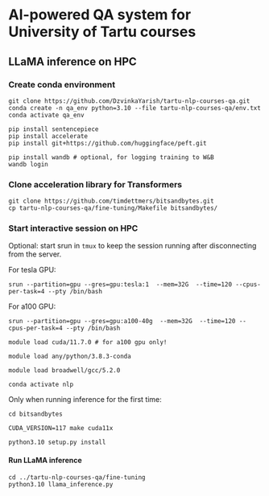 # AI-powered QA system for University of Tartu courses

## LLaMA inference on HPC

### Create conda environment
```
git clone https://github.com/DzvinkaYarish/tartu-nlp-courses-qa.git
conda create -n qa_env python=3.10 --file tartu-nlp-courses-qa/env.txt
conda activate qa_env

pip install sentencepiece
pip install accelerate
pip install git+https://github.com/huggingface/peft.git

pip install wandb # optional, for logging training to W&B
wandb login
```
### Clone acceleration library for Transformers
```
git clone https://github.com/timdettmers/bitsandbytes.git
cp tartu-nlp-courses-qa/fine-tuning/Makefile bitsandbytes/
```

### Start interactive session on HPC

Optional: start srun in `tmux` to keep the session running after disconnecting from the server.

For tesla GPU:
```
srun --partition=gpu --gres=gpu:tesla:1  --mem=32G  --time=120 --cpus-per-task=4 --pty /bin/bash
```
For a100 GPU:
```
srun --partition=gpu --gres=gpu:a100-40g  --mem=32G  --time=120 --cpus-per-task=4 --pty /bin/bash
```

```
module load cuda/11.7.0 # for a100 gpu only!

module load any/python/3.8.3-conda

module load broadwell/gcc/5.2.0

conda activate nlp
```
Only when running inference for the first time:

```
cd bitsandbytes

CUDA_VERSION=117 make cuda11x

python3.10 setup.py install
```

#### Run LLaMA inference
```
cd ../tartu-nlp-courses-qa/fine-tuning
python3.10 llama_inference.py

```





